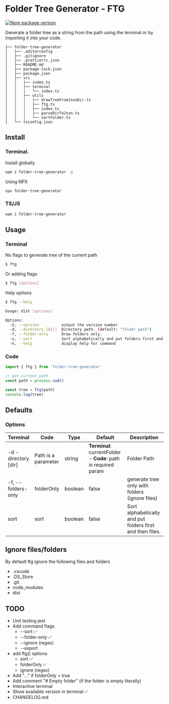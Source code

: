 # Folder Tree Generator - FTG

[![Npm package version](https://badgen.net/npm/v/folder-tree-generator)](https://npmjs.com/package/folder-tree-generator)

Generate a folder tree as a string from the path using the terminal or by importing it into your code.

```text
├── folder-tree-generator
│   ├── .editorconfig
│   ├── .gitignore
│   ├── .prettierrc.json
│   ├── README.md
│   ├── package-lock.json
│   ├── package.json
│   ├── src
│   │   ├── index.ts
│   │   ├── terminal
│   │   │   └── index.ts
│   │   ├── utils
│   │   │   ├── drawTreeFromJsonDir.ts
│   │   │   ├── ftg.ts
│   │   │   ├── index.ts
│   │   │   ├── parseDirToJson.ts
│   │   │   └── sortFolder.ts
│   └── tsconfig.json
```

## Install

### Terminal.

Install globally

```sh
npm i folder-tree-generator -g
```

Using NPX

```sh
npx folder-tree-generator
```

### TS/JS

```sh
npm i folder-tree-generator
```

## Usage

### Terminal

No flags to generate tree of the current path

```sh
$ ftg
```

Or adding flags

```sh
$ ftg [options]
```

Help options

```sh
$ ftg --help

Usage: dist [options]

Options:
  -V, --version          output the version number
  -d, --directory [dir]  Directory path. (default: "folder path")
  -f, --folder-only      Draw folders only.
  -s, --sort             Sort alphabetically and put folders first and then files.
  -h, --help             display help for command
```

### Code

```typescript
import { ftg } from 'folder-tree-generator'

// get current path
const path = process.cwd()

const tree = ftg(path)
console.log(tree)
```

## Defaults

### Options

| Terminal            | Code                | Type    | Default                                                        | Description                                               |
| ------------------- | ------------------- | ------- | -------------------------------------------------------------- | --------------------------------------------------------- |
| -d -directory [dir] | Path is a parameter | string  | **Terminal**: currentFolder - **Code**: path is required param | Folder Path                                               |
| -f, --folders-only  | folderOnly          | boolean | false                                                          | generate tree only with folders (ignore files)            |
| sort                | sort                | boolean | false                                                          | Sort alphabetically and put folders first and then files. |

## Ignore files/folders

By default ftg ignore the following files and folders

- .vscode
- .DS_Store
- .git
- node_modules
- dist

## TODO

- Unit testing jest
- Add command flags
  - --sort ✅
  - --folder-only ✅
  - --ignore (regex)
  - --export
- add ftg() options
  - sort ✅
  - folderOnly ✅
  - ignore (regex)
- Add "..." if folderOnly = true
- Add comment "# Empty folder" (if the folder is empty literally)
- Interactive terminal
- Show available version in terminal ✅
- CHANGELOG.md

